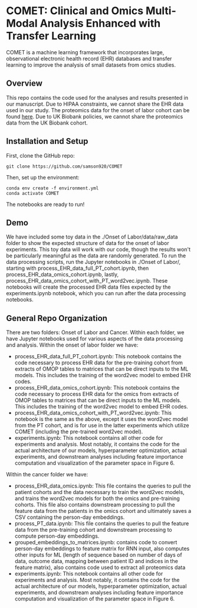 # COMET: Clinical and Omics Multi-Modal Analysis Enhanced with Transfer Learning
COMET is a machine learning framework that incorporates large, observational electronic health record (EHR) databases and transfer learning to improve the analysis of small datasets from omics studies.
## Overview
This repo contains the code used for the analyses and results presented in our manuscript. Due to HIPAA constraints, we cannot share the EHR data used in our study. The proteomics data for the onset of labor cohort can be found [here](https://datadryad.org/stash/dataset/doi:10.5061/dryad.280gb5mpd). Due to UK Biobank policies, we cannot share the proteomics data from the UK Biobank cohort.
## Installation and Setup
First, clone the GitHub repo:
```
git clone https://github.com/samson920/COMET
```
Then, set up the environment:
```
conda env create -f environment.yml
conda activate COMET
```
The notebooks are ready to run!

## Demo
We have included some toy data in the ./Onset of Labor/data/raw_data folder to show the expected structure of data for the onset of labor experiments. This toy data will work with our code, though the results won't be particularly meaningful as the data are randomly generated. To run the data processing scripts, run the Jupyter notebooks in ./Onset of Labor/, starting with process_EHR_data_full_PT_cohort.ipynb, then process_EHR_data_omics_cohort.ipynb, lastly, process_EHR_data_omics_cohort_with_PT_word2vec.ipynb. These notebooks will create the processed EHR data files expected by the experiments.ipynb notebook, which you can run after the data processing notebooks.


## General Repo Organization
There are two folders: Onset of Labor and Cancer. Within each folder, we have Jupyter notebooks used for various aspects of the data processing and analysis. Within the onset of labor folder we have:
- process_EHR_data_full_PT_cohort.ipynb: This notebook contains the code necessary to process EHR data for the pre-training cohort from extracts of OMOP tables to matrices that can be direct inputs to the ML models. This includes the training of the word2vec model to embed EHR codes.
- process_EHR_data_omics_cohort.ipynb: This notebook contains the code necessary to process EHR data for the omics from extracts of OMOP tables to matrices that can be direct inputs to the ML models. This includes the training of the word2vec model to embed EHR codes.
- process_EHR_data_omics_cohort_with_PT_word2vec.ipynb: This notebook is the same as the above, except it uses the word2vec model from the PT cohort, and is for use in the latter experiments which utilize COMET (including the pre-trained word2vec model).
- experiments.ipynb: This notebook contains all other code for experiments and analysis. Most notably, it contains the code for the actual architecture of our models, hyperparameter optimization, actual experiments, and downstream analyses including feature importance computation and visualization of the parameter space in Figure 6.

Within the cancer folder we have:
- process_EHR_data_omics.ipynb: This file contains the queries to pull the patient cohorts and the data necessary to train the word2vec models, and trains the word2vec models for both the omics and pre-training cohorts. This file also contains downstream processing to pull the feature data from the patients in the omics cohort and ultimately saves a CSV containing the person-day embeddings.
- process_PT_data.ipynb: This file contains the queries to pull the feature data from the pre-training cohort and downstream processing to compute person-day embeddings. 
- grouped_embeddings_to_matrices.ipynb: contains code to convert person-day embeddings to feature matrix for RNN input, also computes other inputs for ML (length of sequence based on number of days of data, outcome data, mapping between patient ID and indices in the feature matrix), also contains code used to extract all proteomics data
- experiments.ipynb: This notebook contains all other code for experiments and analysis. Most notably, it contains the code for the actual architecture of our models, hyperparameter optimization, actual experiments, and downstream analyses including feature importance computation and visualization of the parameter space in Figure 6.


